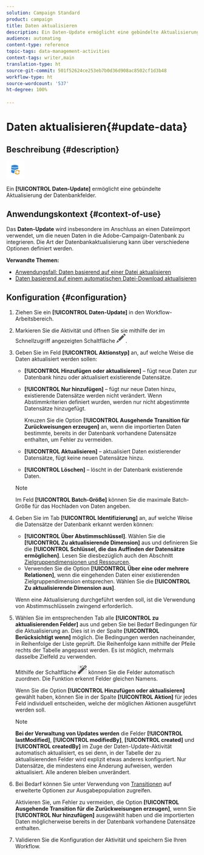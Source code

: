 ```yaml
---
solution: Campaign Standard
product: campaign
title: Daten aktualisieren
description: Ein Daten-Update ermöglicht eine gebündelte Aktualisierung der Datenbankfelder.
audience: automating
content-type: reference
topic-tags: data-management-activities
context-tags: writer,main
translation-type: ht
source-git-commit: 501f52624ce253eb7b0d36d908ac8502cf1d3b48
workflow-type: ht
source-wordcount: '537'
ht-degree: 100%

---
```



# Daten aktualisieren{#update-data}

## Beschreibung {#description}

![](assets/data_update.png)

Ein **[!UICONTROL Daten-Update]** ermöglicht eine gebündelte Aktualisierung der Datenbankfelder.

## Anwendungskontext {#context-of-use}

Das **Daten-Update** wird insbesondere im Anschluss an einen Dateiimport verwendet, um die neuen Daten in die Adobe-Campaign-Datenbank zu integrieren. Die Art der Datenbankaktualisierung kann über verschiedene Optionen definiert werden.

**Verwandte Themen:**

* [Anwendungsfall: Daten basierend auf einer Datei aktualisieren](../../automating/using/update-database-file.md)
* [Daten basierend auf einem automatischen Datei-Download aktualisieren](../../automating/using/update-data-automatic-download.md)

## Konfiguration {#configuration}

1. Ziehen Sie ein **[!UICONTROL Daten-Update]** in den Workflow-Arbeitsbereich.
1. Markieren Sie die Aktivität und öffnen Sie sie mithilfe der im Schnellzugriff angezeigten Schaltfläche ![](assets/edit_darkgrey-24px.png).
1. Geben Sie im Feld **[!UICONTROL Aktionstyp]** an, auf welche Weise die Daten aktualisiert werden sollen:

   * **[!UICONTROL Hinzufügen oder aktualisieren]** – fügt neue Daten zur Datenbank hinzu oder aktualisiert existierende Datensätze.
   * **[!UICONTROL Nur hinzufügen]** – fügt nur neue Daten hinzu, existierende Datensätze werden nicht verändert. Wenn Abstimmkriterien definiert wurden, werden nur nicht abgestimmte Datensätze hinzugefügt.

      Kreuzen Sie die Option **[!UICONTROL Ausgehende Transition für Zurückweisungen erzeugen]** an, wenn die importierten Daten bestimmte, bereits in der Datenbank vorhandene Datensätze enthalten, um Fehler zu vermeiden.

   * **[!UICONTROL Aktualisieren]** – aktualisiert Daten existierender Datensätze, fügt keine neuen Datensätze hinzu.
   * **[!UICONTROL Löschen]** – löscht in der Datenbank existierende Daten.

   >[!NOTE]
   >
   >Im Feld **[!UICONTROL Batch-Größe]** können Sie die maximale Batch-Größe für das Hochladen von Daten angeben.

1. Geben Sie im Tab **[!UICONTROL Identifizierung]** an, auf welche Weise die Datensätze der Datenbank erkannt werden können:

   * **[!UICONTROL Über Abstimmschlüssel]**. Wählen Sie die **[!UICONTROL Zu aktualisierende Dimension]** aus und definieren Sie die **[!UICONTROL Schlüssel, die das Auffinden der Datensätze ermöglichen]**. Lesen Sie diesbezüglich auch den Abschnitt [Zielgruppendimensionen und Ressourcen](../../automating/using/query.md#targeting-dimensions-and-resources).
   * Verwenden Sie die Option **[!UICONTROL Über eine oder mehrere Relationen]**, wenn die eingehenden Daten einer existierenden Zielgruppendimension entsprechen. Wählen Sie die **[!UICONTROL Zu aktualisierende Dimension aus]**.

   Wenn eine Aktualisierung durchgeführt werden soll, ist die Verwendung von Abstimmschlüsseln zwingend erforderlich.

1. Wählen Sie im entsprechenden Tab alle **[!UICONTROL zu aktualisierenden Felder]** aus und geben Sie bei Bedarf Bedingungen für die Aktualisierung an. Dies ist in der Spalte **[!UICONTROL Berücksichtigt wenn]** möglich. Die Bedingungen werden nacheinander, in Reihenfolge der Liste geprüft. Die Reihenfolge kann mithilfe der Pfeile rechts der Tabelle angepasst werden. Es ist möglich, mehrmals dasselbe Zielfeld zu verwenden.

   Mithilfe der Schaltfläche ![](assets/wkf_magic_wand-24px.png) können Sie die Felder automatisch zuordnen. Die Funktion erkennt Felder gleichen Namens.

   Wenn Sie die Option **[!UICONTROL Hinzufügen oder aktualisieren]** gewählt haben, können Sie in der Spalte **[!UICONTROL Aktion]** für jedes Feld individuell entscheiden, welche der möglichen Aktionen ausgeführt werden soll.

   >[!NOTE]
   >
   >**Bei der Verwaltung von Updates werden** die Felder **[!UICONTROL lastModified]**, **[!UICONTROL modifiedBy]**, **[!UICONTROL created]** und **[!UICONTROL createdBy]** im Zuge der Daten-Update-Aktivität automatisch aktualisiert, es sei denn, in der Tabelle der zu aktualisierenden Felder wird explizit etwas anderes konfiguriert. Nur Datensätze, die mindestens eine Änderung aufweisen, werden aktualisiert. Alle anderen bleiben unverändert.

1. Bei Bedarf können Sie unter Verwendung von [Transitionen](../../automating/using/activity-properties.md) auf erweiterte Optionen zur Ausgabepopulation zugreifen.

   Aktivieren Sie, um Fehler zu vermeiden, die Option **[!UICONTROL Ausgehende Transition für die Zurückweisungen erzeugen]**, wenn Sie **[!UICONTROL Nur hinzufügen]** ausgewählt haben und die importierten Daten möglicherweise bereits in der Datenbank vorhandene Datensätze enthalten.

1. Validieren Sie die Konfiguration der Aktivität und speichern Sie Ihren Workflow.
